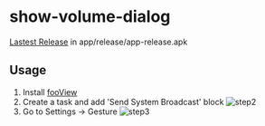 # show-volume-dialog
[Lastest Release](https://github.com/makfc/show-volume-dialog/raw/master/app/release/app-release.apk) in app/release/app-release.apk
## Usage
1. Install [fooView](https://play.google.com/store/apps/details?id=com.fooview.android.fooview)
2. Create a task and add 'Send System Broadcast' block
  ![step2](https://user-images.githubusercontent.com/20693430/91047267-5c613980-e64c-11ea-8089-a9f902c094c4.jpg)
3. Go to Settings -> Gesture
  ![step3](https://user-images.githubusercontent.com/20693430/91047272-5d926680-e64c-11ea-9460-8b57ce552300.jpg)
